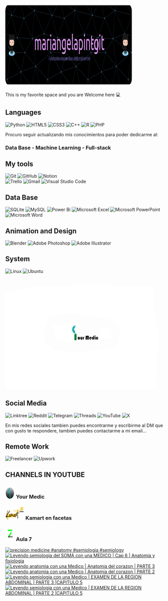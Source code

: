 ## <img src="github-header-image.png" alt="flor" width="400" height="250"> 
This is my favorite space and you are Welcome here 💻

## Languages
![Python](https://img.shields.io/badge/python-3670A0?style=for-the-badge&logo=python&logoColor=ffdd54)
![HTML5](https://img.shields.io/badge/html5-%23E34F26.svg?style=for-the-badge&logo=html5&logoColor=white)
![CSS3](https://img.shields.io/badge/css3-%231572B6.svg?style=for-the-badge&logo=css3&logoColor=white)
![C++](https://img.shields.io/badge/c++-%2300599C.svg?style=for-the-badge&logo=c%2B%2B&logoColor=white)
![R](https://img.shields.io/badge/r-%23276DC3.svg?style=for-the-badge&logo=r&logoColor=white)
![PHP](https://img.shields.io/badge/php-%23777BB4.svg?style=for-the-badge&logo=php&logoColor=white)

Procuro seguir actualizando mis conocimientos para poder dedicarme al:

### Data Base - Machine Learning - Full-stack

## My tools
![Git](https://img.shields.io/badge/git-%23F05033.svg?style=for-the-badge&logo=git&logoColor=white)
![GitHub](https://img.shields.io/badge/github-%23121011.svg?style=for-the-badge&logo=github&logoColor=white)
![Notion](https://img.shields.io/badge/Notion-%23000000.svg?style=for-the-badge&logo=notion&logoColor=white)	
![Trello](https://img.shields.io/badge/Trello-%23026AA7.svg?style=for-the-badge&logo=Trello&logoColor=white)
![Gmail](https://img.shields.io/badge/Gmail-D14836?style=for-the-badge&logo=gmail&logoColor=white)
![Visual Studio Code](https://img.shields.io/badge/Visual%20Studio%20Code-0078d7.svg?style=for-the-badge&logo=visual-studio-code&logoColor=white)



## Data Base

![SQLite](https://img.shields.io/badge/sqlite-%2307405e.svg?style=for-the-badge&logo=sqlite&logoColor=white)
![MySQL](https://img.shields.io/badge/mysql-4479A1.svg?style=for-the-badge&logo=mysql&logoColor=white)
![Power Bi](https://img.shields.io/badge/power_bi-F2C811?style=for-the-badge&logo=powerbi&logoColor=black)
![Microsoft Excel](https://img.shields.io/badge/Microsoft_Excel-217346?style=for-the-badge&logo=microsoft-excel&logoColor=white)
![Microsoft PowerPoint](https://img.shields.io/badge/Microsoft_PowerPoint-B7472A?style=for-the-badge&logo=microsoft-powerpoint&logoColor=white)
![Microsoft Word](https://img.shields.io/badge/Microsoft_Word-2B579A?style=for-the-badge&logo=microsoft-word&logoColor=white)

## Animation and Design

![Blender](https://img.shields.io/badge/blender-%23F5792A.svg?style=for-the-badge&logo=blender&logoColor=white)
![Adobe Photoshop](https://img.shields.io/badge/adobe%20photoshop-%2331A8FF.svg?style=for-the-badge&logo=adobe%20photoshop&logoColor=white)
![Adobe Illustrator](https://img.shields.io/badge/adobe%20illustrator-%23FF9A00.svg?style=for-the-badge&logo=adobe%20illustrator&logoColor=white)

## System
![Linux](https://img.shields.io/badge/Linux-FCC624?style=for-the-badge&logo=linux&logoColor=black)
![Ubuntu](https://img.shields.io/badge/Ubuntu-E95420?style=for-the-badge&logo=ubuntu&logoColor=white)

<img src="portada.jpg" alt="flor" width="1500" height="350"> 

## Social Media
![Linktree](https://img.shields.io/badge/linktree-1de9b6?style=for-the-badge&logo=linktree&logoColor=white)
![Reddit](https://img.shields.io/badge/Reddit-FF4500?style=for-the-badge&logo=reddit&logoColor=white)
![Telegram](https://img.shields.io/badge/Telegram-2CA5E0?style=for-the-badge&logo=telegram&logoColor=white)
![Threads](https://img.shields.io/badge/Threads-000000?style=for-the-badge&logo=Threads&logoColor=white)
![YouTube](https://img.shields.io/badge/YouTube-%23FF0000.svg?style=for-the-badge&logo=YouTube&logoColor=white)
![X](https://img.shields.io/badge/X-%23000000.svg?style=for-the-badge&logo=X&logoColor=white)

En mis redes sociales tambien puedes encontrarme y escribirme al DM que con gusto te respondere, tambien puedes contactarme a mi email...

## Remote Work
![Freelancer](https://img.shields.io/badge/Freelancer-29B2FE?style=for-the-badge&logo=Freelancer&logoColor=white)
![Upwork](https://img.shields.io/badge/UpWork-6FDA44?style=for-the-badge&logo=Upwork&logoColor=white)


## CHANNELS IN YOUTUBE
### <img src="LOGO LISTO.png" alt="flor" width="30" height="40"> Your Medic
### <img src="Captura de pantalla 2024-09-11 090537.png" alt="flor" width="60" height="40"> Kamart en facetas
### <img src="LOGO.png" alt="flor" width="30" height="40"> Aula 7

<!-- BEGIN YOUTUBE-CARDS -->
[![precision medicine #anatomy #semiologia #semiology](https://ytcards.demolab.com/?id=VqWc7qZFyv4&title=precision+medicine+%23anatomy+%23semiologia+%23semiology&lang=en&timestamp=1725734517&background_color=%230d1117&title_color=%23ffffff&stats_color=%23dedede&max_title_lines=1&width=250&border_radius=5 "precision medicine #anatomy #semiologia #semiology")](https://www.youtube.com/watch?v=VqWc7qZFyv4)
[![Leyendo semiologia del SOMA con una MEDICO | Cap 6 | Anatomia y fisiologia](https://ytcards.demolab.com/?id=TXltzGnmbw0&title=Leyendo+semiologia+del+SOMA+con+una+MEDICO+%7C+Cap+6+%7C+Anatomia+y+fisiologia&lang=en&timestamp=1724798786&background_color=%230d1117&title_color=%23ffffff&stats_color=%23dedede&max_title_lines=1&width=250&border_radius=5 "Leyendo semiologia del SOMA con una MEDICO | Cap 6 | Anatomia y fisiologia")](https://www.youtube.com/watch?v=TXltzGnmbw0)
[![Leyendo anatomia con una Medico | Anatomia del corazon | PARTE 3](https://ytcards.demolab.com/?id=ENttMc6d5M8&title=Leyendo+anatomia+con+una+Medico+%7C+Anatomia+del+corazon+%7C+PARTE+3&lang=en&timestamp=1724787472&background_color=%230d1117&title_color=%23ffffff&stats_color=%23dedede&max_title_lines=1&width=250&border_radius=5 "Leyendo anatomia con una Medico | Anatomia del corazon | PARTE 3")](https://www.youtube.com/watch?v=ENttMc6d5M8)
[![Leyendo anatomia con una Medico | Anatomia del corazon | PARTE 2](https://ytcards.demolab.com/?id=m-R2sjNCWx0&title=Leyendo+anatomia+con+una+Medico+%7C+Anatomia+del+corazon+%7C+PARTE+2&lang=en&timestamp=1724690655&background_color=%230d1117&title_color=%23ffffff&stats_color=%23dedede&max_title_lines=1&width=250&border_radius=5 "Leyendo anatomia con una Medico | Anatomia del corazon | PARTE 2")](https://www.youtube.com/watch?v=m-R2sjNCWx0)
[![Leyendo semiologia con una Medico | EXAMEN DE LA REGION ABDOMINAL | PARTE 3 |CAPITULO 5](https://ytcards.demolab.com/?id=38Aj4DthcTg&title=Leyendo+semiologia+con+una+Medico+%7C+EXAMEN+DE+LA+REGION+ABDOMINAL+%7C+PARTE+3+%7CCAPITULO+5&lang=en&timestamp=1724680656&background_color=%230d1117&title_color=%23ffffff&stats_color=%23dedede&max_title_lines=1&width=250&border_radius=5 "Leyendo semiologia con una Medico | EXAMEN DE LA REGION ABDOMINAL | PARTE 3 |CAPITULO 5")](https://www.youtube.com/watch?v=38Aj4DthcTg)
[![Leyendo semiologia con una Medico | EXAMEN DE LA REGION ABDOMINAL | PARTE 2 |CAPITULO 5](https://ytcards.demolab.com/?id=AD_d9kLLP8M&title=Leyendo+semiologia+con+una+Medico+%7C+EXAMEN+DE+LA+REGION+ABDOMINAL+%7C+PARTE+2+%7CCAPITULO+5&lang=en&timestamp=1724637031&background_color=%230d1117&title_color=%23ffffff&stats_color=%23dedede&max_title_lines=1&width=250&border_radius=5 "Leyendo semiologia con una Medico | EXAMEN DE LA REGION ABDOMINAL | PARTE 2 |CAPITULO 5")](https://www.youtube.com/watch?v=AD_d9kLLP8M)
<!-- END YOUTUBE-CARDS -->

